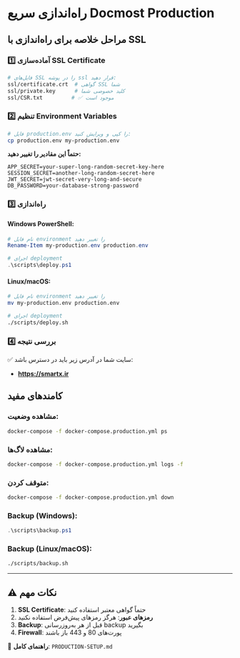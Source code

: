 # راه‌اندازی سریع Docmost Production

## مراحل خلاصه برای راه‌اندازی با SSL

### 1️⃣ آماده‌سازی SSL Certificate
```bash
# فایل‌های SSL را در پوشه ssl قرار دهید:
ssl/certificate.crt  # گواهی SSL شما
ssl/private.key      # کلید خصوصی شما
ssl/CSR.txt         # ✅ موجود است
```

### 2️⃣ تنظیم Environment Variables
```bash
# فایل production.env را کپی و ویرایش کنید:
cp production.env my-production.env
```

**حتماً این مقادیر را تغییر دهید:**
```env
APP_SECRET=your-super-long-random-secret-key-here
SESSION_SECRET=another-long-random-secret-here  
JWT_SECRET=jwt-secret-very-long-and-secure
DB_PASSWORD=your-database-strong-password
```

### 3️⃣ راه‌اندازی

#### Windows PowerShell:
```powershell
# نام فایل environment را تغییر دهید
Rename-Item my-production.env production.env

# اجرای deployment
.\scripts\deploy.ps1
```

#### Linux/macOS:
```bash
# نام فایل environment را تغییر دهید
mv my-production.env production.env

# اجرای deployment
./scripts/deploy.sh
```

### 4️⃣ بررسی نتیجه
✅ سایت شما در آدرس زیر باید در دسترس باشد:
- **https://smartx.ir**

## کامندهای مفید

### مشاهده وضعیت:
```bash
docker-compose -f docker-compose.production.yml ps
```

### مشاهده لاگ‌ها:
```bash
docker-compose -f docker-compose.production.yml logs -f
```

### متوقف کردن:
```bash
docker-compose -f docker-compose.production.yml down
```

### Backup (Windows):
```powershell
.\scripts\backup.ps1
```

### Backup (Linux/macOS):
```bash
./scripts/backup.sh
```

---

## ⚠️ نکات مهم

1. **SSL Certificate**: حتماً گواهی معتبر استفاده کنید
2. **رمزهای عبور**: هرگز رمزهای پیش‌فرض استفاده نکنید
3. **Backup**: قبل از هر به‌روزرسانی backup بگیرید
4. **Firewall**: پورت‌های 80 و 443 باز باشند

📖 **راهنمای کامل**: `PRODUCTION-SETUP.md` 